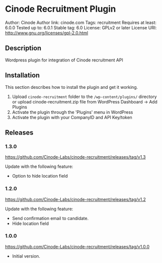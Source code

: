 # Cinode Recruitment Plugin
Author: Cinode
Author link: cinode.com
Tags: recruitment
Requires at least: 6.0.0
Tested up to: 6.0.1
Stable tag: 6.0
License: GPLv2 or later
License URI: http://www.gnu.org/licenses/gpl-2.0.html

## Description
Wordpress plugin for integration of Cinode recruitment API

## Installation
This section describes how to install the plugin and get it working.

1. Upload `cinode-recruitment` folder to the `/wp-content/plugins/` directory or upload cinode-recruitment.zip file from WordPress Dashboard -> Add Plugins
2. Activate the plugin through the 'Plugins' menu in WordPress
3. Activate the plugin with your CompanyID and API Key/token

## Releases

### 1.3.0
https://github.com/Cinode-Labs/cinode-recruitment/releases/tag/v1.3

Update with the following feature:
* Option to hide location field

### 1.2.0
https://github.com/Cinode-Labs/cinode-recruitment/releases/tag/v1.2

Update with the following feature:

* Send confirmation email to candidate.
* Hide location field
### 1.0.0
https://github.com/Cinode-Labs/cinode-recruitment/releases/tag/v1.0.0

* Initial version.


